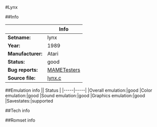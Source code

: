 #Lynx

##Info

||Info|
|-----|-----|
|**Setname:**|lynx
|**Year:**|1989
|**Manufacturer:**|Atari
|**Status:**|good
|**Bug reports:**|[MAMETesters](http://mametesters.org/view_all_set.php?type=1&temporary=y&search=lynx.c)
|**Source file:**|[lynx.c](https://github.com/mamedev/mame/blob/master/src/mess/drivers/lynx.c)

##Emulation info
|| Status |
|-----|-----|
|Overall emulation:|good
|Color emulation:|good
|Sound emulation:|good
|Graphics emulation:|good
|Savestates:|supported

##Tech info

##Romset info

<!--- START OF EDITED COMMENT DO NOT TOUCH TEXT ABOVE-->
